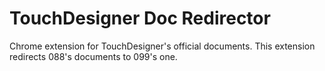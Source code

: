 # TouchDesigner Doc Redirector
Chrome extension for TouchDesigner's official documents.
This extension redirects 088's documents to 099's one.